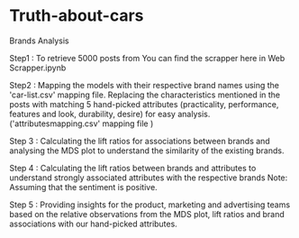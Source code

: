# Truth-about-cars
Brands Analysis

Step1 : To retrieve 5000 posts from 
You can find the scrapper here in Web Scrapper.ipynb 

Step2 : Mapping the models with their respective brand names using the 'car-list.csv' mapping file. 
Replacing the characteristics mentioned in the posts with matching 5 hand-picked attributes (practicality, performance, features and look, durability, desire)
for easy analysis. ('attributesmapping.csv' mapping file )

Step 3 : Calculating the lift ratios for associations between brands and analysing the MDS plot to understand the similarity of the 
existing brands.

Step 4 : Calculating the lift ratios between brands and attributes to understand strongly associated attributes with the respective brands 
Note: Assuming that the sentiment is positive.

Step 5 : Providing insights for the product, marketing and advertising teams based on the relative observations from the MDS plot, lift ratios and brand associations 
with our hand-picked attributes.

